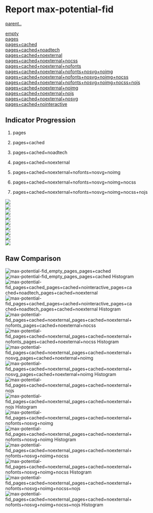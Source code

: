 # Report max-potential-fid

[parent..](./..)  

[empty](./empty/)  
[pages](./pages/)  
[pages+cached](./pages+cached/)  
[pages+cached+noadtech](./pages+cached+noadtech/)  
[pages+cached+noexternal](./pages+cached+noexternal/)  
[pages+cached+noexternal+nocss](./pages+cached+noexternal+nocss/)  
[pages+cached+noexternal+nofonts](./pages+cached+noexternal+nofonts/)  
[pages+cached+noexternal+nofonts+nosvg+noimg](./pages+cached+noexternal+nofonts+nosvg+noimg/)  
[pages+cached+noexternal+nofonts+nosvg+noimg+nocss](./pages+cached+noexternal+nofonts+nosvg+noimg+nocss/)  
[pages+cached+noexternal+nofonts+nosvg+noimg+nocss+nojs](./pages+cached+noexternal+nofonts+nosvg+noimg+nocss+nojs/)  
[pages+cached+noexternal+noimg](./pages+cached+noexternal+noimg/)  
[pages+cached+noexternal+nojs](./pages+cached+noexternal+nojs/)  
[pages+cached+noexternal+nosvg](./pages+cached+noexternal+nosvg/)  
[pages+cached+nointeractive](./pages+cached+nointeractive/)  

## Indicator Progression

1. pages

2. pages+cached

3. pages+cached+noadtech

4. pages+cached+noexternal

5. pages+cached+noexternal+nofonts+nosvg+noimg

6. pages+cached+noexternal+nofonts+nosvg+noimg+nocss

7. pages+cached+noexternal+nofonts+nosvg+noimg+nocss+nojs



![](./progession_score:mean_score:median.png)  
![](./progession_mean_median.png)  
![](./progession_min_max.png)  
![](./progession_range_p90range.png)  
![](./progession_stddev_p90stddev_skewness.png)  
![](./progession_eccentricity_p90eccentricity.png)  
![](./progession_quanta_p90quanta.png)  
![](./progession_quantaRatio_p90quantaRatio.png)  
![](./progession_outlandishness.png)  

## Raw Comparison

![max-potential-fid_empty_pages_pages+cached](./max-potential-fid_empty_pages_pages+cached.png)  
![max-potential-fid_empty_pages_pages+cached Histogram](./max-potential-fid_empty_pages_pages+cached+hist.png)  
![max-potential-fid_pages+cached_pages+cached+nointeractive_pages+cached+noadtech_pages+cached+noexternal](./max-potential-fid_pages+cached_pages+cached+nointeractive_pages+cached+noadtech_pages+cached+noexternal.png)  
![max-potential-fid_pages+cached_pages+cached+nointeractive_pages+cached+noadtech_pages+cached+noexternal Histogram](./max-potential-fid_pages+cached_pages+cached+nointeractive_pages+cached+noadtech_pages+cached+noexternal+hist.png)  
![max-potential-fid_pages+cached+noexternal_pages+cached+noexternal+nofonts_pages+cached+noexternal+nocss](./max-potential-fid_pages+cached+noexternal_pages+cached+noexternal+nofonts_pages+cached+noexternal+nocss.png)  
![max-potential-fid_pages+cached+noexternal_pages+cached+noexternal+nofonts_pages+cached+noexternal+nocss Histogram](./max-potential-fid_pages+cached+noexternal_pages+cached+noexternal+nofonts_pages+cached+noexternal+nocss+hist.png)  
![max-potential-fid_pages+cached+noexternal_pages+cached+noexternal+nosvg_pages+cached+noexternal+noimg](./max-potential-fid_pages+cached+noexternal_pages+cached+noexternal+nosvg_pages+cached+noexternal+noimg.png)  
![max-potential-fid_pages+cached+noexternal_pages+cached+noexternal+nosvg_pages+cached+noexternal+noimg Histogram](./max-potential-fid_pages+cached+noexternal_pages+cached+noexternal+nosvg_pages+cached+noexternal+noimg+hist.png)  
![max-potential-fid_pages+cached+noexternal_pages+cached+noexternal+nojs](./max-potential-fid_pages+cached+noexternal_pages+cached+noexternal+nojs.png)  
![max-potential-fid_pages+cached+noexternal_pages+cached+noexternal+nojs Histogram](./max-potential-fid_pages+cached+noexternal_pages+cached+noexternal+nojs+hist.png)  
![max-potential-fid_pages+cached+noexternal_pages+cached+noexternal+nofonts+nosvg+noimg](./max-potential-fid_pages+cached+noexternal_pages+cached+noexternal+nofonts+nosvg+noimg.png)  
![max-potential-fid_pages+cached+noexternal_pages+cached+noexternal+nofonts+nosvg+noimg Histogram](./max-potential-fid_pages+cached+noexternal_pages+cached+noexternal+nofonts+nosvg+noimg+hist.png)  
![max-potential-fid_pages+cached+noexternal_pages+cached+noexternal+nofonts+nosvg+noimg+nocss](./max-potential-fid_pages+cached+noexternal_pages+cached+noexternal+nofonts+nosvg+noimg+nocss.png)  
![max-potential-fid_pages+cached+noexternal_pages+cached+noexternal+nofonts+nosvg+noimg+nocss Histogram](./max-potential-fid_pages+cached+noexternal_pages+cached+noexternal+nofonts+nosvg+noimg+nocss+hist.png)  
![max-potential-fid_pages+cached+noexternal_pages+cached+noexternal+nofonts+nosvg+noimg+nocss+nojs](./max-potential-fid_pages+cached+noexternal_pages+cached+noexternal+nofonts+nosvg+noimg+nocss+nojs.png)  
![max-potential-fid_pages+cached+noexternal_pages+cached+noexternal+nofonts+nosvg+noimg+nocss+nojs Histogram](./max-potential-fid_pages+cached+noexternal_pages+cached+noexternal+nofonts+nosvg+noimg+nocss+nojs+hist.png)  

<style>
  img {
    max-width: 80%;
  }
</style>
      
